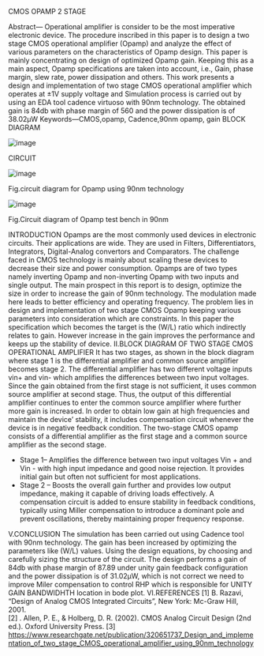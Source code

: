 CMOS OPAMP 2 STAGE 



Abstract— Operational amplifier is consider to be the most imperative electronic device. The procedure inscribed in this paper is to design a two stage CMOS operational amplifier (Opamp) and analyze the effect of various parameters on the characteristics of Opamp design. This paper is mainly concentrating on design of optimized Opamp gain. Keeping this as a main aspect, Opamp specifications are taken into account, i.e., Gain, phase margin, slew rate, power dissipation and others. This work presents a design and implementation of two stage CMOS operational amplifier which operates at ±1V supply voltage and Simulation process is carried out by using an EDA tool cadence virtuoso with 90nm technology. The obtained gain is 
84db with phase margin of 560 and the power dissipation is of 
38.02μW
Keywords—CMOS,opamp, Cadence,90nm opamp, gain 
BLOCK DIAGRAM


![image](https://github.com/user-attachments/assets/880b8647-374c-4b88-b32a-3d8cb1cf2f02)

CIRCUIT

![image](https://github.com/user-attachments/assets/f53ee111-be8f-4243-b7c9-9ed75a48ebad)

Fig.circuit diagram for Opamp using 90nm technology 

![image](https://github.com/user-attachments/assets/a8e29bd5-a33d-463a-b1a7-4492c666f994)

Fig.Circuit diagram of Opamp test bench in 90nm  

INTRODUCTION 
Opamps are the most commonly used devices     in electronic circuits. Their applications are wide. They are used in Filters, Differentiators, Integrators, Digital-Analog convertors and Comparators. The challenge faced in CMOS technology is mainly about scaling these devices to decrease their size and power consumption. Opamps are of two types namely inverting Opamp and non-inverting Opamp with two inputs and single output. The main prospect in this report is to design, optimize the size in order to increase the gain of 90nm technology. The modulation made here leads to better efficiency and operating frequency. The problem lies in design and implementation of two stage CMOS Opamp keeping various parameters into consideration which are constraints. In this paper the specification which becomes the target is the (W/L) ratio which indirectly relates to gain. 
However increase in the gain improves the performance and keeps up the stability of device. 
II.BLOCK DIAGRAM OF TWO STAGE CMOS OPERATIONAL AMPLIFIER
It has two stages, as shown in the block diagram where stage 1 is the differential amplifier and common source amplifier becomes stage 2. 
The differential amplifier has two different voltage inputs vin+ and vin- which amplifies the differences between two input voltages. Since the gain obtained from the first stage is not sufficient, it uses common source amplifier at second stage. Thus, the output of this differential amplifier continues to enter the common source amplifier where further more gain is increased. In order to obtain low gain at high frequencies and maintain the device’ stability, it includes compensation circuit whenever the device is in negative feedback condition. The two-stage CMOS opamp consists of a differential amplifier as the first stage and a common source amplifier as the second stage. 
- Stage 1– Amplifies the difference between two input voltages Vin + and Vin - with high input impedance and good noise rejection. It provides initial gain but often not sufficient for most applications.
- Stage 2 – Boosts the overall gain further and provides low output impedance, making it capable of driving loads effectively.
A compensation circuit is added to ensure stability in feedback conditions, typically using Miller compensation to introduce a dominant pole and prevent oscillations, thereby maintaining proper frequency response.

V.CONCLUSION
The simulation has been carried out using Cadence tool with 90nm technology. The gain has been increased by optimizing the parameters like (W/L) values. Using the design equations, by choosing and carefully sizing the structure of the circuit. The design performs a gain of 84db with phase margin of 87.89 under unity gain feedback configuration and the power dissipation is of 31.02μW, which is not correct we need to improve Miler compensation to control RHP which is responsible for UNITY GAIN BANDWIDHTH  location in bode plot.
VI.REFERENCES
[1]	B. Razavi, “Design of Analog CMOS Integrated Circuits”, New York: Mc-Graw Hill, 2001.  
[2]	.  Allen, P. E., & Holberg, D. R. (2002). CMOS Analog Circuit Design (2nd ed.). Oxford University Press.
[3]	https://www.researchgate.net/publication/320651737_Design_and_implementation_of_two_stage_CMOS_operational_amplifier_using_90nm_technology
